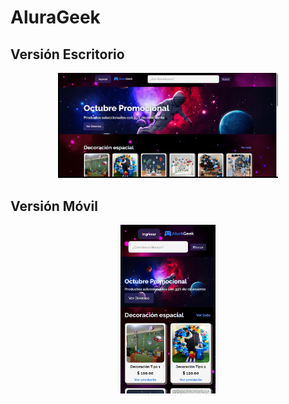 # AluraGeek

## Versión Escritorio

<p align="center">
  <img src="https://github.com/YuDiCC/Challenge-AluraGeek/blob/main/assets/images/escritorio.png" alt="Vista Escritorio" width="70%"/>
</p>

## Versión Móvil

<p align="center">
  <img src="https://github.com/YuDiCC/Challenge-AluraGeek/blob/main/assets/images/movil.png" alt="Vista Móvil y Tableta" width="30%"/>
</p>
